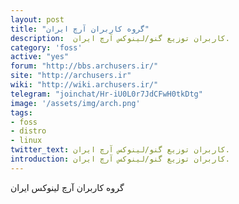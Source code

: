 ```yaml
---
layout: post
title: "گروه کاربران آرچ ایران"
description:  کاربران توزیع گنو/لینوکس آرچ ایران.
category: 'foss'
active: "yes"
forum: "http://bbs.archusers.ir/"
site: "http://archusers.ir"
wiki: "http://wiki.archusers.ir/"
telegram: "joinchat/Hr-iU0L0r7JdCFwH0tkDtg"
image: '/assets/img/arch.png'
tags:
- foss
- distro
- linux
twitter_text: کاربران توزیع گنو/لینوکس آرچ ایران.
introduction: کاربران توزیع گنو/لینوکس آرچ ایران.
---
```




گروه کاربران آرچ لینوکس ایران
